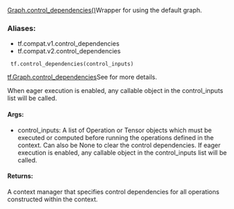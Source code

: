 [Graph.control_dependencies()](https://tensorflow.google.cn/api_docs/python/tf/Graph#control_dependencies)Wrapper for  using the default graph.

### Aliases:
- tf.compat.v1.control_dependencies
- tf.compat.v2.control_dependencies

```
 tf.control_dependencies(control_inputs)
```
[tf.Graph.control_dependencies](https://tensorflow.google.cn/api_docs/python/tf/Graph#control_dependencies)See  for more details.

When eager execution is enabled, any callable object in the control_inputs list will be called.
#### Args:
- control_inputs: A list of Operation or Tensor objects which must be executed or computed before running the operations defined in the context. Can also be None to clear the control dependencies. If eager execution is enabled, any callable object in the control_inputs list will be called.
#### Returns:
A context manager that specifies control dependencies for all operations constructed within the context.
